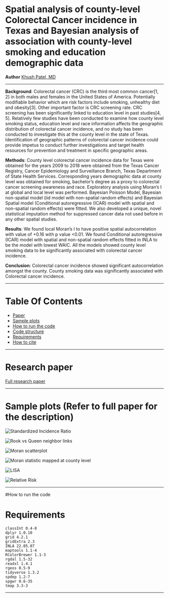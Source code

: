 # Spatial analysis of county-level Colorectal Cancer incidence in Texas and Bayesian analysis of association with county-level smoking and education demographic data

**Author**
[Khush Patel, MD](https://khushpatelmd.github.io/)

<hr />

**Background**: Colorectal cancer (CRC) is the third most common cancer[1, 2] in both males and females in the United States of America. Potentially modifiable behavior which are risk factors include smoking, unhealthy diet and obesity[3]. Other important factor is CRC screening rate. CRC screening has been significantly linked to education level in past studies[4, 5]. Relatively few studies have been conducted to examine how county level smoking status, education level and race information affects the geographic distribution of colorectal cancer incidence, and no study has been conducted to investigate this at the county level in the state of Texas. Identification of geographic patterns of colorectal cancer incidence could provide impetus to conduct further investigations and target health resources for prevention and treatment in specific geographic areas.

**Methods**: County level colorectal cancer incidence data for Texas were obtained for the years 2009 to 2018 were obtained from the Texas Cancer Registry, Cancer Epidemiology and Surveillance Branch, Texas Department of State Health Services. Corresponding years demographic data at county level was obtained for smoking, bachelor’s degree as a proxy to colorectal cancer screening awareness and race. Exploratory analysis using Moran’s I at global and local level was performed. Bayesian Poisson Model, Bayesian non-spatial model (iid model with non-spatial random effects) and Bayesian Spatial model (Conditional autoregressive (ICAR) model with spatial and non-spatial random effects) were fitted. We also developed a unique, novel statistical imputation method for suppressed cancer data not used before in any other spatial studies.

**Results**: We found local Moran’s I to have positive spatial autocorrelation with value of +0.16 with p value <0.01. We found Conditional autoregressive (ICAR) model with spatial and non-spatial random effects fitted in INLA to be the model with lowest WAIC. All the models showed county level smoking data to be significantly associated with colorectal cancer incidence.

**Conclusion**: Colorectal cancer incidence showed significant autocorrelation amongst the county. County smoking data was significantly associated with Colorectal cancer incidence. 

<hr />

# Table Of Contents
-  [Paper](#Paper)
-  [Sample plots](#Sample-plots)
-  [How to run the code](#How-to-run-the-code)
-  [Code structure](#Code-structure)
-  [Requirements](#Requirements)
-  [How to cite](#How-to-cite)

<hr />

# Research paper

[Full research paper](images/Spatial_analysis_Khush_Patel.pdf)

<hr />

# Sample plots (Refer to full paper for the description)

![Standardized Incidence Ratio](images/SIR.png)

![Rook vs Queen neighbor links](images/rook.png)

![Moran scatterplot](images/Moran.png)

![Moran statistic mapped at county level](images/local_Moran.png)

![LISA](images/LISA.png)

![Relative Risk](images/relative_risk.png)

<hr />

#How to run the code




# Requirements

```
classInt 0.4-8
dplyr 1.0.10
grid 4.2.1
gridExtra 2.3
INLA 22.05.07
maptools 1.1-4
RColorBrewer 1.1-3
rgdal 1.5-32
readxl 1.4.1
rgeos 0.5-9
tidyverse 1.3.2
spdep 1.2-7
spgwr 0.6-35
tmap 3.3-3
```

<hr />

